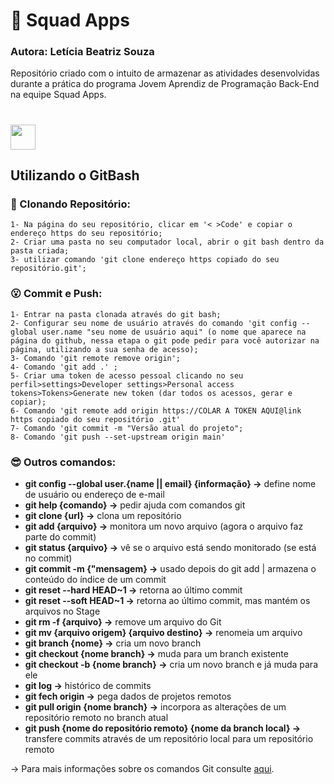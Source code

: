 # 📲 Squad Apps
### Autora: Letícia Beatriz Souza
Repositório criado com o intuito de armazenar as atividades desenvolvidas durante a prática do programa Jovem Aprendiz de Programação Back-End na equipe Squad Apps.
#

<img src="https://cdn.jsdelivr.net/gh/devicons/devicon/icons/git/git-original.svg" width="40" height="40"/>

## Utilizando o GitBash

### 🤔 Clonando Repositório:
```
1- Na página do seu repositório, clicar em '< >Code' e copiar o endereço https do seu repositório;
2- Criar uma pasta no seu computador local, abrir o git bash dentro da pasta criada;
3- utilizar comando 'git clone endereço https copiado do seu repositório.git';
```

### 😮 Commit e Push:
```
1- Entrar na pasta clonada através do git bash;
2- Configurar seu nome de usuário através do comando 'git config --global user.name "seu nome de usuário aqui" (o nome que aparece na página do github, nessa etapa o git pode pedir para você autorizar na página, utilizando a sua senha de acesso);
3- Comando 'git remote remove origin';
4- Comando 'git add .' ;
5- Criar uma token de acesso pessoal clicando no seu perfil>settings>Developer settings>Personal access tokens>Tokens>Generate new token (dar todos os acessos, gerar e copiar);
6- Comando 'git remote add origin https://COLAR A TOKEN AQUI@link https copiado do seu repositório .git'
7- Comando 'git commit -m "Versão atual do projeto";
8- Comando 'git push --set-upstream origin main'
```

### 😎 Outros comandos:

- **git config --global user.{name || email} {informação} ->** define nome de usuário ou endereço de e-mail
- **git help {comando} ->** pedir ajuda com comandos git
- **git clone {url} ->** clona um repositório
- **git add {arquivo} ->** monitora um novo arquivo (agora o arquivo faz parte do commit)
- **git status {arquivo} ->** vê se o arquivo está sendo monitorado (se está no commit)
- **git commit -m {"mensagem} ->** usado depois do git add | armazena o conteúdo do índice de um commit
- **git reset --hard HEAD~1 ->** retorna ao último commit
- **git reset --soft HEAD~1 ->** retorna ao último commit, mas mantém os arquivos no Stage
- **git rm -f {arquivo} ->** remove um arquivo do Git
- **git mv {arquivo origem} {arquivo destino} ->** renomeia um arquivo
- **git branch {nome} ->** cria um novo branch
- **git checkout {nome branch} ->** muda para um branch existente
- **git checkout -b {nome branch} ->** cria um novo branch e já muda para ele
- **git log ->** histórico de commits
- **git fech origin ->** pega dados de projetos remotos
- **git pull origin {nome branch} ->** incorpora as alterações de um repositório remoto no branch atual
- **git push {nome do repositório remoto} {nome da branch local} ->** transfere commits através de um repositório local para um repositório remoto

-> Para mais informações sobre os comandos Git consulte [aqui](https://comandosgit.github.io/).
